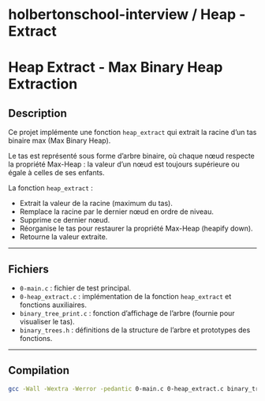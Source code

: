 # holbertonschool-interview / Heap - Extract

# Heap Extract - Max Binary Heap Extraction

## Description

Ce projet implémente une fonction `heap_extract` qui extrait la racine d’un tas binaire max (Max Binary Heap).

Le tas est représenté sous forme d’arbre binaire, où chaque nœud respecte la propriété Max-Heap : la valeur d’un nœud est toujours supérieure ou égale à celles de ses enfants.

La fonction `heap_extract` :

- Extrait la valeur de la racine (maximum du tas).
- Remplace la racine par le dernier nœud en ordre de niveau.
- Supprime ce dernier nœud.
- Réorganise le tas pour restaurer la propriété Max-Heap (heapify down).
- Retourne la valeur extraite.

---

## Fichiers

- `0-main.c` : fichier de test principal.
- `0-heap_extract.c` : implémentation de la fonction `heap_extract` et fonctions auxiliaires.
- `binary_tree_print.c` : fonction d’affichage de l’arbre (fournie pour visualiser le tas).
- `binary_trees.h` : définitions de la structure de l’arbre et prototypes des fonctions.

---

## Compilation

```bash
gcc -Wall -Wextra -Werror -pedantic 0-main.c 0-heap_extract.c binary_tree_print.c -L. -lheap -o 0-heap_extract
